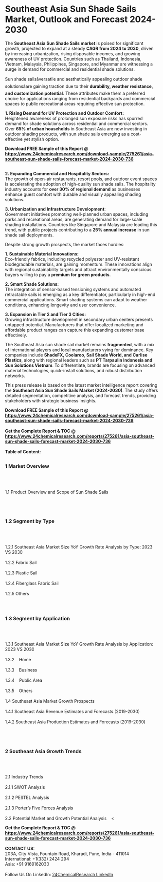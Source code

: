 <h1>Southeast Asia Sun Shade Sails Market, Outlook and Forecast 2024-2030</h1><p>The <strong>Southeast Asia Sun Shade Sails market</strong> is poised for significant growth, projected to expand at a steady <strong>CAGR from 2024 to 2030</strong>, driven by increasing urbanization, rising disposable incomes, and growing awareness of UV protection. Countries such as Thailand, Indonesia, Vietnam, Malaysia, Philippines, Singapore, and Myanmar are witnessing a surge in demand for commercial and residential shade solutions.</p><p>Sun shade sailsâversatile and aesthetically appealing outdoor shade solutionsâare gaining traction due to their <strong>durability, weather resistance, and customization potential</strong>. These attributes make them a preferred choice for applications ranging from residential backyards and commercial spaces to public recreational areas requiring effective sun protection.</p><p><strong>1. Rising Demand for UV Protection and Outdoor Comfort:</strong><br>
Heightened awareness of prolonged sun exposure risks has spurred demand for shade solutions across residential and commercial sectors. Over <strong>65% of urban households</strong> in Southeast Asia are now investing in outdoor shading products, with sun shade sails emerging as a cost-effective yet stylish option.</p><div><b>Download FREE Sample of this Report @ 
            <a href="https://www.24chemicalresearch.com/download-sample/275261/asia-southeast-sun-shade-sails-forecast-market-2024-2030-736">
            https://www.24chemicalresearch.com/download-sample/275261/asia-southeast-sun-shade-sails-forecast-market-2024-2030-736</a></b></div><br><p><strong>2. Expanding Commercial and Hospitality Sectors:</strong><br>
The growth of open-air restaurants, resort pools, and outdoor event spaces is accelerating the adoption of high-quality sun shade sails. The hospitality industry accounts for <strong>over 30% of regional demand</strong> as businesses enhance guest comfort with durable and visually appealing shading solutions.</p><p><strong>3. Urbanization and Infrastructure Development:</strong><br>
Government initiatives promoting well-planned urban spaces, including parks and recreational areas, are generating demand for large-scale shading installations. Countries like Singapore and Malaysia are leading this trend, with public projects contributing to a <strong>25% annual increase</strong> in sun shade sail deployments.</p><p>Despite strong growth prospects, the market faces hurdles:</p><p><strong>1. Sustainable Material Innovations:</strong><br>
Eco-friendly fabrics, including recycled polyester and UV-resistant biodegradable materials, are gaining momentum. These innovations align with regional sustainability targets and attract environmentally conscious buyers willing to pay a <strong>premium for green products</strong>.</p><p><strong>2. Smart Shade Solutions:</strong><br>
The integration of sensor-based tensioning systems and automated retractable sails is emerging as a key differentiator, particularly in high-end commercial applications. Smart shading systems can adapt to weather conditions, enhancing longevity and user convenience.</p><p><strong>3. Expansion in Tier 2 and Tier 3 Cities:</strong><br>
Growing infrastructure development in secondary urban centers presents untapped potential. Manufacturers that offer localized marketing and affordable product ranges can capture this expanding customer base effectively.</p><p>The Southeast Asia sun shade sail market remains <strong>fragmented</strong>, with a mix of international players and local manufacturers vying for dominance. Key companies include <strong>ShadeFX, Coolaroo, Sail Shade World, and Carlise Plastics</strong>, along with regional leaders such as <strong>PT Tarpaulin Indonesia and Sun Solutions Vietnam</strong>. To differentiate, brands are focusing on advanced material technologies, quick-install solutions, and robust distribution networks.</p><p>This press release is based on the latest market intelligence report covering the <strong>Southeast Asia Sun Shade Sails Market (2024-2030)</strong>. The study offers detailed segmentation, competitive analysis, and forecast trends, providing stakeholders with strategic business insights.</p><div><b>Download FREE Sample of this Report @ 
            <a href="https://www.24chemicalresearch.com/download-sample/275261/asia-southeast-sun-shade-sails-forecast-market-2024-2030-736">
            https://www.24chemicalresearch.com/download-sample/275261/asia-southeast-sun-shade-sails-forecast-market-2024-2030-736</a></b></div><br><div><b>Get the Complete Report & TOC @ 
            <a href="https://www.24chemicalresearch.com/reports/275261/asia-southeast-sun-shade-sails-forecast-market-2024-2030-736">
            https://www.24chemicalresearch.com/reports/275261/asia-southeast-sun-shade-sails-forecast-market-2024-2030-736</a></b></div><br>
            <b>Table of Content:</b><p><h2><span style="font-size:16px"><strong>1 Market Overview&nbsp;&nbsp; &nbsp;</strong></span></h2><br />
<br />
<p>1.1 Product Overview and Scope of Sun Shade Sails&nbsp;</p><br />
<br />
<h2><strong><span style="font-size:16px">1.2 Segment by Type&nbsp;&nbsp; &nbsp;</span></strong></h2><br />
<br />
<p>1.2.1 Southeast Asia Market Size YoY Growth Rate Analysis by Type: 2023 VS 2030&nbsp;&nbsp; &nbsp;<br /><br />
1.2.2 Fabric Sail&nbsp;&nbsp; &nbsp;<br /><br />
1.2.3 Plastic Sail<br /><br />
1.2.4 Fiberglass Fabric Sail<br /><br />
1.2.5 Others<br /><br />
<br />
<h2><span style="font-size:16px"><strong>1.3 Segment by Application&nbsp;&nbsp;</strong></span></h2><br />
<br />
<p>1.3.1 Southeast Asia Market Size YoY Growth Rate Analysis by Application: 2023 VS 2030&nbsp;&nbsp; &nbsp;<br /><br />
1.3.2&nbsp;&nbsp; &nbsp;Home<br /><br />
1.3.3&nbsp;&nbsp; &nbsp;Business<br /><br />
1.3.4&nbsp;&nbsp; &nbsp;Public Area<br /><br />
1.3.5&nbsp;&nbsp; &nbsp;Others<br /><br />
1.4 Southeast Asia Market Growth Prospects&nbsp;&nbsp; &nbsp;<br /><br />
1.4.1 Southeast Asia Revenue Estimates and Forecasts (2019-2030)&nbsp;&nbsp; &nbsp;<br /><br />
1.4.2 Southeast Asia Production Estimates and Forecasts (2019-2030)&nbsp;&nbsp;</p><br />
<br />
<h2><span style="font-size:16px"><strong>2 Southeast Asia Growth Trends&nbsp;&nbsp; &nbsp;</strong></span></h2><br />
<br />
<p>2.1 Industry Trends&nbsp;&nbsp; &nbsp;<br /><br />
2.1.1 SWOT Analysis&nbsp;&nbsp; &nbsp;<br /><br />
2.1.2 PESTEL Analysis&nbsp;&nbsp; &nbsp;<br /><br />
2.1.3 Porter&rsquo;s Five Forces Analysis&nbsp;&nbsp; &nbsp;<br /><br />
2.2 Potential Market and Growth Potential Analysis&nbsp;&nbsp; &nbsp;<</p><div><b>Get the Complete Report & TOC @ 
            <a href="https://www.24chemicalresearch.com/reports/275261/asia-southeast-sun-shade-sails-forecast-market-2024-2030-736">
            https://www.24chemicalresearch.com/reports/275261/asia-southeast-sun-shade-sails-forecast-market-2024-2030-736</a></b></div><br><b>CONTACT US:</b><br>
            203A, City Vista, Fountain Road, Kharadi, Pune, India - 411014<br>
            International: +1(332) 2424 294<br>
            Asia: +91 9169162030 <br><br>
            Follow Us On LinkedIn: <a href="https://www.linkedin.com/company/24chemicalresearch/">24ChemicalResearch LinkedIn</a>